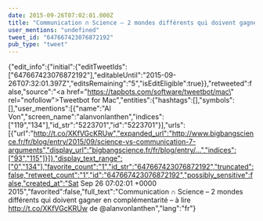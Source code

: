 ```yaml
---
date: 2015-09-26T07:02:01.000Z
title: "Communication ∩ Science – 2 mondes différents qui doivent gagner en complémentarité – à lire http://t.co/XKfVGcKRUw de <a href='http://twitter.com/alanvonlanthen'>@alanvonlanthen</a>″"
user_mentions: "undefined"
tweet_id: "647667423076872192"
pub_type: "tweet"
---
```

{"edit_info":{"initial":{"editTweetIds":["647667423076872192"],"editableUntil":"2015-09-26T07:32:01.397Z","editsRemaining":"5","isEditEligible":true}},"retweeted":false,"source":"<a href=\"https://tapbots.com/software/tweetbot/mac\" rel=\"nofollow\">Tweetbot for Mac</a>","entities":{"hashtags":[],"symbols":[],"user_mentions":[{"name":"Al Von","screen_name":"alanvonlanthen","indices":["119","134"],"id_str":"5223701","id":"5223701"}],"urls":[{"url":"http://t.co/XKfVGcKRUw","expanded_url":"http://www.bigbangscience.fr/fr/blog/entry/2015/09/science-vs-communication-7-arguments","display_url":"bigbangscience.fr/fr/blog/entry/…","indices":["93","115"]}]},"display_text_range":["0","134"],"favorite_count":"1","id_str":"647667423076872192","truncated":false,"retweet_count":"1","id":"647667423076872192","possibly_sensitive":false,"created_at":"Sat Sep 26 07:02:01 +0000 2015","favorited":false,"full_text":"Communication ∩ Science – 2 mondes différents qui doivent gagner en complémentarité – à lire http://t.co/XKfVGcKRUw de @alanvonlanthen","lang":"fr"}
